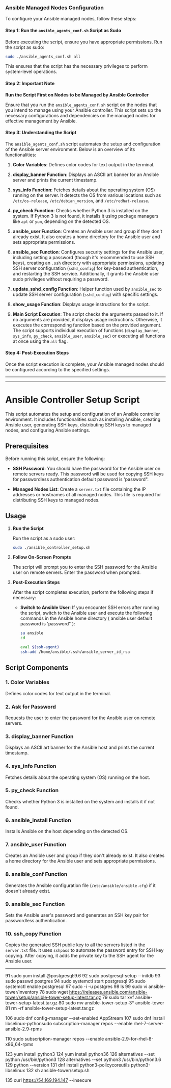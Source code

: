 ### Ansible Managed Nodes Configuration

To configure your Ansible managed nodes, follow these steps:

#### Step 1: Run the `ansible_agents_conf.sh` Script as Sudo

Before executing the script, ensure you have appropriate permissions. Run the script as sudo:

```bash
sudo ./ansible_agents_conf.sh all
```

This ensures that the script has the necessary privileges to perform system-level operations.

#### Step 2: Important Note

**Run the Script First on Nodes to be Managed by Ansible Controller**

Ensure that you run the `ansible_agents_conf.sh` script on the nodes that you intend to manage using your Ansible controller. This script sets up the necessary configurations and dependencies on the managed nodes for effective management by Ansible.

#### Step 3: Understanding the Script

The `ansible_agents_conf.sh` script automates the setup and configuration of the Ansible server environment. Below is an overview of its functionalities:

1. **Color Variables**: Defines color codes for text output in the terminal.
   
2. **display_banner Function**: Displays an ASCII art banner for an Ansible server and prints the current timestamp.

3. **sys_info Function**: Fetches details about the operating system (OS) running on the server. It detects the OS from various locations such as `/etc/os-release`, `/etc/debian_version`, and `/etc/redhat-release`.

4. **py_check Function**: Checks whether Python 3 is installed on the system. If Python 3 is not found, it installs it using package managers like `apt` or `yum`, depending on the detected OS.

5. **ansible_user Function**: Creates an Ansible user and group if they don't already exist. It also creates a home directory for the Ansible user and sets appropriate permissions.

6. **ansible_sec Function**: Configures security settings for the Ansible user, including setting a password (though it's recommended to use SSH keys), creating an `.ssh` directory with appropriate permissions, updating SSH server configuration (`sshd_config`) for key-based authentication, and restarting the SSH service. Additionally, it grants the Ansible user sudo privileges without requiring a password.

7. **update_sshd_config Function**: Helper function used by `ansible_sec` to update SSH server configuration (`sshd_config`) with specific settings.

8. **show_usage Function**: Displays usage instructions for the script.

9. **Main Script Execution**: The script checks the arguments passed to it. If no arguments are provided, it displays usage instructions. Otherwise, it executes the corresponding function based on the provided argument. The script supports individual execution of functions (`display_banner`, `sys_info`, `py_check`, `ansible_user`, `ansible_sec`) or executing all functions at once using the `all` flag.

#### Step 4: Post-Execution Steps

Once the script execution is complete, your Ansible managed nodes should be configured according to the specified settings.



--------------------------------------------------





---

# Ansible Controller Setup Script

This script automates the setup and configuration of an Ansible controller environment. It includes functionalities such as installing Ansible, creating Ansible user, generating SSH keys, distributing SSH keys to managed nodes, and configuring Ansible settings.

## Prerequisites

Before running this script, ensure the following:

- **SSH Password**: You should have the password for the Ansible user on remote servers ready. This password will be used for copying SSH keys for passwordless authentication default password is 'password".

- **Managed Nodes List**: Create a `server.txt` file containing the IP addresses or hostnames of all managed nodes. This file is required for distributing SSH keys to managed nodes.

## Usage

1. **Run the Script**

   Run the script as a sudo user:

   ```bash
   sudo ./ansible_controller_setup.sh
   ```

2. **Follow On-Screen Prompts**

   The script will prompt you to enter the SSH password for the Ansible user on remote servers. Enter the password when prompted.

3. **Post-Execution Steps**

   After the script completes execution, perform the following steps if necessary:

   - **Switch to Ansible User**: If you encounter SSH errors after running the script, switch to the Ansible user and execute the following commands in the Ansible home directory ( ansible user default password is 'password" ):
     ```bash
     su ansible
     cd
     ```
     ```bash
     eval $(ssh-agent)
     ssh-add /home/ansible/.ssh/ansible_server_id_rsa
     ```

## Script Components

### 1. Color Variables

Defines color codes for text output in the terminal.

### 2. Ask for Password

Requests the user to enter the password for the Ansible user on remote servers.

### 3. display_banner Function

Displays an ASCII art banner for the Ansible host and prints the current timestamp.

### 4. sys_info Function

Fetches details about the operating system (OS) running on the host.

### 5. py_check Function

Checks whether Python 3 is installed on the system and installs it if not found.

### 6. ansible_install Function

Installs Ansible on the host depending on the detected OS.

### 7. ansible_user Function

Creates an Ansible user and group if they don't already exist. It also creates a home directory for the Ansible user and sets appropriate permissions.

### 8. ansible_conf Function

Generates the Ansible configuration file (`/etc/ansible/ansible.cfg`) if it doesn't already exist.

### 9. ansible_sec Function

Sets the Ansible user's password and generates an SSH key pair for passwordless authentication.

### 10. ssh_copy Function

Copies the generated SSH public key to all the servers listed in the `server.txt` file. It uses `sshpass` to automate the password entry for SSH key copying. After copying, it adds the private key to the SSH agent for the Ansible user.

---



   91  sudo yum install @postgresql:9.6
   92  sudo postgresql-setup --initdb
   93  sudo passwd postgres
   94  sudo systemctl start postgresql
   95  sudo systemctl enable postgresql
   97   sudo -i -u postgres
   98  ls
   99  sudo vi ansible-tower/inventory
 78  sudo wget https://releases.ansible.com/ansible-tower/setup/ansible-tower-setup-latest.tar.gz
   79  sudo tar xvf ansible-tower-setup-latest.tar.gz
   80  sudo mv ansible-tower-setup-3* ansible-tower
   81  rm -rf ansible-tower-setup-latest.tar.gz



  106  sudo dnf config-manager --set-enabled AppStream
  107  sudo dnf install libselinux-pythonsudo subscription-manager repos --enable rhel-7-server-ansible-2.9-rpms

  110  sudo subscription-manager repos --enable ansible-2.9-for-rhel-8-x86_64-rpms

  123  yum install python3
  124  yum install python36
  126  alternatives --set python /usr/bin/python3
  128  alternatives --set python3 /usr/bin/python3.6
  129  python --version
  131  dnf install python3-policycoreutils python3-libselinux
  132  sh ansible-tower/setup.sh

  135  curl https://54.169.194.147 --insecure


